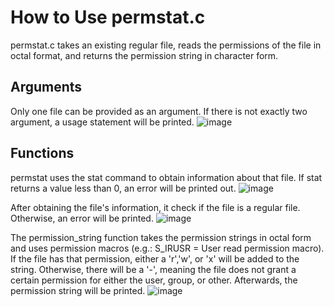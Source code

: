 # How to Use permstat.c
permstat.c takes an existing regular file, reads the permissions of the file in octal format, and returns the permission string in character form.

## Arguments
Only one file can be provided as an argument. If there is not exactly two argument, a usage statement will be printed.
![image](https://user-images.githubusercontent.com/56609280/178348106-60a04b26-9388-4657-831b-c784aa81858b.png)

## Functions
permstat uses the stat command to obtain information about that file. If stat returns a value less than 0, an error will be printed out.
![image](https://user-images.githubusercontent.com/56609280/178348228-c6a447de-048e-4d66-9a3b-fb0445d4a7ef.png)

After obtaining the file's information, it check if the file is a regular file. Otherwise, an error will be printed.
![image](https://user-images.githubusercontent.com/56609280/178351581-0848ece5-5016-47fc-8f64-016f53de4ace.png)

The permission_string function takes the permission strings in octal form and uses permission macros (e.g.: S_IRUSR = User read permission macro). If the file has that permission, either a 'r','w', or 'x' will be added to the string. Otherwise, there will be a '-', meaning the file does not grant a certain permission for either the user, group, or other. Afterwards, the permission string will be printed.
![image](https://user-images.githubusercontent.com/56609280/178351682-2138a52e-37f7-45fa-a29d-3994b99e4e90.png)
